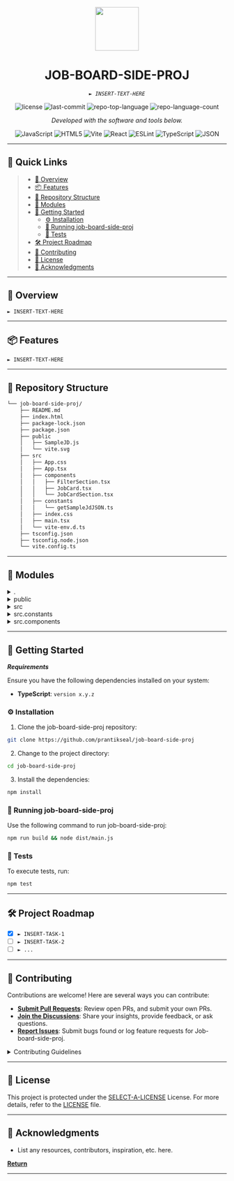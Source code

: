 <p align="center">
  <img src="https://cdn-icons-png.flaticon.com/512/6295/6295417.png" width="100" />
</p>
<p align="center">
    <h1 align="center">JOB-BOARD-SIDE-PROJ</h1>
</p>
<p align="center">
    <em><code>► INSERT-TEXT-HERE</code></em>
</p>
<p align="center">
	<img src="https://img.shields.io/github/license/prantikseal/job-board-side-proj?style=flat&color=0080ff" alt="license">
	<img src="https://img.shields.io/github/last-commit/prantikseal/job-board-side-proj?style=flat&logo=git&logoColor=white&color=0080ff" alt="last-commit">
	<img src="https://img.shields.io/github/languages/top/prantikseal/job-board-side-proj?style=flat&color=0080ff" alt="repo-top-language">
	<img src="https://img.shields.io/github/languages/count/prantikseal/job-board-side-proj?style=flat&color=0080ff" alt="repo-language-count">
<p>
<p align="center">
		<em>Developed with the software and tools below.</em>
</p>
<p align="center">
	<img src="https://img.shields.io/badge/JavaScript-F7DF1E.svg?style=flat&logo=JavaScript&logoColor=black" alt="JavaScript">
	<img src="https://img.shields.io/badge/HTML5-E34F26.svg?style=flat&logo=HTML5&logoColor=white" alt="HTML5">
	<img src="https://img.shields.io/badge/Vite-646CFF.svg?style=flat&logo=Vite&logoColor=white" alt="Vite">
	<img src="https://img.shields.io/badge/React-61DAFB.svg?style=flat&logo=React&logoColor=black" alt="React">
	<img src="https://img.shields.io/badge/ESLint-4B32C3.svg?style=flat&logo=ESLint&logoColor=white" alt="ESLint">
	<img src="https://img.shields.io/badge/TypeScript-3178C6.svg?style=flat&logo=TypeScript&logoColor=white" alt="TypeScript">
	<img src="https://img.shields.io/badge/JSON-000000.svg?style=flat&logo=JSON&logoColor=white" alt="JSON">
</p>
<hr>

## 🔗 Quick Links

> - [📍 Overview](#-overview)
> - [📦 Features](#-features)
> - [📂 Repository Structure](#-repository-structure)
> - [🧩 Modules](#-modules)
> - [🚀 Getting Started](#-getting-started)
>   - [⚙️ Installation](#️-installation)
>   - [🤖 Running job-board-side-proj](#-running-job-board-side-proj)
>   - [🧪 Tests](#-tests)
> - [🛠 Project Roadmap](#-project-roadmap)
> - [🤝 Contributing](#-contributing)
> - [📄 License](#-license)
> - [👏 Acknowledgments](#-acknowledgments)

---

## 📍 Overview

<code>► INSERT-TEXT-HERE</code>

---

## 📦 Features

<code>► INSERT-TEXT-HERE</code>

---

## 📂 Repository Structure

```sh
└── job-board-side-proj/
    ├── README.md
    ├── index.html
    ├── package-lock.json
    ├── package.json
    ├── public
    │   ├── SampleJD.js
    │   └── vite.svg
    ├── src
    │   ├── App.css
    │   ├── App.tsx
    │   ├── components
    │   │   ├── FilterSection.tsx
    │   │   ├── JobCard.tsx
    │   │   └── JobCardSection.tsx
    │   ├── constants
    │   │   └── getSampleJdJSON.ts
    │   ├── index.css
    │   ├── main.tsx
    │   └── vite-env.d.ts
    ├── tsconfig.json
    ├── tsconfig.node.json
    └── vite.config.ts
```

---

## 🧩 Modules

<details closed><summary>.</summary>

| File                                                                                                    | Summary                         |
| ---                                                                                                     | ---                             |
| [tsconfig.json](https://github.com/prantikseal/job-board-side-proj/blob/master/tsconfig.json)           | <code>► INSERT-TEXT-HERE</code> |
| [index.html](https://github.com/prantikseal/job-board-side-proj/blob/master/index.html)                 | <code>► INSERT-TEXT-HERE</code> |
| [vite.config.ts](https://github.com/prantikseal/job-board-side-proj/blob/master/vite.config.ts)         | <code>► INSERT-TEXT-HERE</code> |
| [package.json](https://github.com/prantikseal/job-board-side-proj/blob/master/package.json)             | <code>► INSERT-TEXT-HERE</code> |
| [tsconfig.node.json](https://github.com/prantikseal/job-board-side-proj/blob/master/tsconfig.node.json) | <code>► INSERT-TEXT-HERE</code> |
| [package-lock.json](https://github.com/prantikseal/job-board-side-proj/blob/master/package-lock.json)   | <code>► INSERT-TEXT-HERE</code> |

</details>

<details closed><summary>public</summary>

| File                                                                                             | Summary                         |
| ---                                                                                              | ---                             |
| [SampleJD.js](https://github.com/prantikseal/job-board-side-proj/blob/master/public/SampleJD.js) | <code>► INSERT-TEXT-HERE</code> |

</details>

<details closed><summary>src</summary>

| File                                                                                              | Summary                         |
| ---                                                                                               | ---                             |
| [main.tsx](https://github.com/prantikseal/job-board-side-proj/blob/master/src/main.tsx)           | <code>► INSERT-TEXT-HERE</code> |
| [vite-env.d.ts](https://github.com/prantikseal/job-board-side-proj/blob/master/src/vite-env.d.ts) | <code>► INSERT-TEXT-HERE</code> |
| [App.css](https://github.com/prantikseal/job-board-side-proj/blob/master/src/App.css)             | <code>► INSERT-TEXT-HERE</code> |
| [App.tsx](https://github.com/prantikseal/job-board-side-proj/blob/master/src/App.tsx)             | <code>► INSERT-TEXT-HERE</code> |
| [index.css](https://github.com/prantikseal/job-board-side-proj/blob/master/src/index.css)         | <code>► INSERT-TEXT-HERE</code> |

</details>

<details closed><summary>src.constants</summary>

| File                                                                                                                  | Summary                         |
| ---                                                                                                                   | ---                             |
| [getSampleJdJSON.ts](https://github.com/prantikseal/job-board-side-proj/blob/master/src/constants/getSampleJdJSON.ts) | <code>► INSERT-TEXT-HERE</code> |

</details>

<details closed><summary>src.components</summary>

| File                                                                                                                   | Summary                         |
| ---                                                                                                                    | ---                             |
| [JobCardSection.tsx](https://github.com/prantikseal/job-board-side-proj/blob/master/src/components/JobCardSection.tsx) | <code>► INSERT-TEXT-HERE</code> |
| [FilterSection.tsx](https://github.com/prantikseal/job-board-side-proj/blob/master/src/components/FilterSection.tsx)   | <code>► INSERT-TEXT-HERE</code> |
| [JobCard.tsx](https://github.com/prantikseal/job-board-side-proj/blob/master/src/components/JobCard.tsx)               | <code>► INSERT-TEXT-HERE</code> |

</details>

---

## 🚀 Getting Started

***Requirements***

Ensure you have the following dependencies installed on your system:

* **TypeScript**: `version x.y.z`

### ⚙️ Installation

1. Clone the job-board-side-proj repository:

```sh
git clone https://github.com/prantikseal/job-board-side-proj
```

2. Change to the project directory:

```sh
cd job-board-side-proj
```

3. Install the dependencies:

```sh
npm install
```

### 🤖 Running job-board-side-proj

Use the following command to run job-board-side-proj:

```sh
npm run build && node dist/main.js
```

### 🧪 Tests

To execute tests, run:

```sh
npm test
```

---

## 🛠 Project Roadmap

- [X] `► INSERT-TASK-1`
- [ ] `► INSERT-TASK-2`
- [ ] `► ...`

---

## 🤝 Contributing

Contributions are welcome! Here are several ways you can contribute:

- **[Submit Pull Requests](https://github.com/prantikseal/job-board-side-proj/blob/main/CONTRIBUTING.md)**: Review open PRs, and submit your own PRs.
- **[Join the Discussions](https://github.com/prantikseal/job-board-side-proj/discussions)**: Share your insights, provide feedback, or ask questions.
- **[Report Issues](https://github.com/prantikseal/job-board-side-proj/issues)**: Submit bugs found or log feature requests for Job-board-side-proj.

<details closed>
    <summary>Contributing Guidelines</summary>

1. **Fork the Repository**: Start by forking the project repository to your GitHub account.
2. **Clone Locally**: Clone the forked repository to your local machine using a Git client.
   ```sh
   git clone https://github.com/prantikseal/job-board-side-proj
   ```
3. **Create a New Branch**: Always work on a new branch, giving it a descriptive name.
   ```sh
   git checkout -b new-feature-x
   ```
4. **Make Your Changes**: Develop and test your changes locally.
5. **Commit Your Changes**: Commit with a clear message describing your updates.
   ```sh
   git commit -m 'Implemented new feature x.'
   ```
6. **Push to GitHub**: Push the changes to your forked repository.
   ```sh
   git push origin new-feature-x
   ```
7. **Submit a Pull Request**: Create a PR against the original project repository. Clearly describe the changes and their motivations.

Once your PR is reviewed and approved, it will be merged into the main branch.

</details>

---

## 📄 License

This project is protected under the [SELECT-A-LICENSE](https://choosealicense.com/licenses) License. For more details, refer to the [LICENSE](https://choosealicense.com/licenses/) file.

---

## 👏 Acknowledgments

- List any resources, contributors, inspiration, etc. here.

[**Return**](#-quick-links)

---
